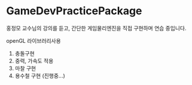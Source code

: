 # GameDevPracticePackage

홍정모 교수님의 강의를 듣고, 간단한 게임물리엔진을 직접 구현하며 연습 중입니다.

openGL 라이브러리사용

1. 충돌구현 
2. 중력, 가속도 적용
3. 마찰 구현
4. 용수철 구현
(진행중...)
